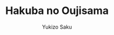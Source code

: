 --- 
slug: "hakuba-no-oujisama"
title: "Hakuba no Oujisama"
publishdate: "2018-12-10"
src: "https://365manga.net/manga/hakuba-no-oujisama"
author: "Yukizo Saku"
image: "https://data.365manga.net/images/thumbnails/32880-hakuba-no-oujisama.jpg"
tags: ["Drama","Ecchi","Mature","Romance","School life","Seinen","Slice of life","Smut"]
chapters: ["Vol.1 Chapter 8: Sparks Fly At The Confrontation ","Vol.1 Chapter 7: Getting Upset Is Defeat ","Vol.1 Chapter 6: Being Single Is Lonely ","Vol.1 Chapter 5: Takako-sama Is Heartbroken!? ","Vol.1 Chapter 4: Each Has Their Own Way Of Doing Things At The Drinking Party ","Vol.1 Chapter 3: The Male Teacher Is Popular!? ","Vol.1 Chapter 2: Hara-sensei Is Marriageable ","Vol.1 Chapter 1: Encounter At The Entrance Ceremony"]
chapterlinks: ["https://365manga.net/hakuba-no-oujisama/chapter-8.html","https://365manga.net/hakuba-no-oujisama/chapter-7.html","https://365manga.net/hakuba-no-oujisama/chapter-6.html","https://365manga.net/hakuba-no-oujisama/chapter-5.html","https://365manga.net/hakuba-no-oujisama/chapter-4.html","https://365manga.net/hakuba-no-oujisama/chapter-3.html","https://365manga.net/hakuba-no-oujisama/chapter-2.html","https://365manga.net/hakuba-no-oujisama/chapter-1.html"]
description: "Ozu Kotarou (25) recently changed his career from a white collar worker to a high school teacher. His new workplace is at Odawara High School, a girls only school. He starts off his first day by leaving a significant impression on the entire school by announcing that he has no interest in younger girls, especially under age girls. Kotarou is assigned to assist Hara Takako, a fellow teacher, until he gets experience teaching. Hara is a beautiful 32 year old woman but is insecure about being single and is worried about her future. How will the relationship between these two people develop as they start working closely together?"
---